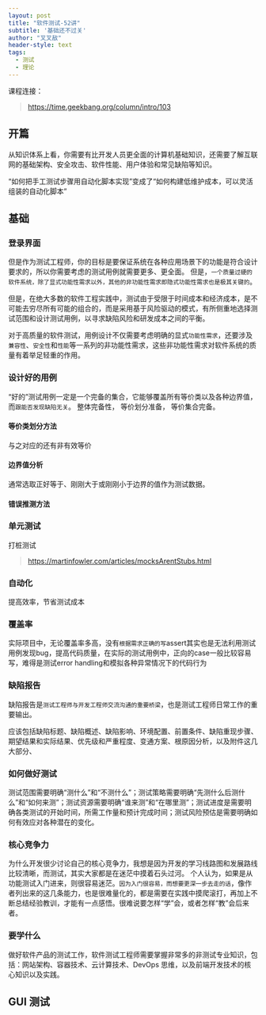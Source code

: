 ```yaml
---
layout: post
title: "软件测试-52讲"
subtitle: '基础还不过关'
author: "叉叉敌"
header-style: text
tags:
  - 测试
  - 理论
---
```

课程连接：
>https://time.geekbang.org/column/intro/103

## 开篇
从知识体系上看，你需要有比开发人员更全面的计算机基础知识，还需要了解互联网的基础架构、安全攻击、软件性能、用户体验和常见缺陷等知识。

“如何把手工测试步骤用自动化脚本实现”变成了“如何构建低维护成本，可以灵活组装的自动化脚本”

## 基础


###  登录界面
但是作为测试工程师，你的目标是要保证系统在各种应用场景下的功能是符合设计要求的，所以你需要考虑的测试用例就需要更多、更全面。
但是，`一个质量过硬的软件系统，除了显式功能性需求以外，其他的非功能性需求即隐式功能性需求也是极其关键的`。

但是，在绝大多数的软件工程实践中，测试由于受限于时间成本和经济成本，是不可能去穷尽所有可能的组合的，而是采用基于风险驱动的模式，有所侧重地选择测试范围和设计测试用例，以寻求缺陷风险和研发成本之间的平衡。

对于高质量的软件测试，用例设计不仅需要考虑明确的显式`功能性需求`，还要涉及`兼容性`、`安全性`和`性能`等一系列的非功能性需求，这些非功能性需求对软件系统的质量有着举足轻重的作用。

### 设计好的用例
“好的”测试用例一定是一个完备的集合，它能够覆盖所有等价类以及各种边界值，而`跟能否发现缺陷无关`。
整体完备性， 等价划分准备， 等价集合完备。

#### 等价类划分方法 
与之对应的还有非有效等价
#### 边界值分析
 通常选取正好等于、刚刚大于或刚刚小于边界的值作为测试数据。
#### 错误推测方法

### 单元测试
打桩测试
>https://martinfowler.com/articles/mocksArentStubs.html

### 自动化

提高效率，节省测试成本

### 覆盖率

实际项目中，无论覆盖率多高，没有`根据需求正确的写`assert其实也是无法利用测试用例发现bug，提高代码质量，在实际的测试用例中，正向的case一般比较容易写，难得是测试error handling和模拟各种异常情况下的代码行为


### 缺陷报告

缺陷报告是`测试工程师与开发工程师交流沟通的重要桥梁`，也是测试工程师日常工作的重要输出。

应该包括缺陷标题、缺陷概述、缺陷影响、环境配置、前置条件、缺陷重现步骤、期望结果和实际结果、优先级和严重程度、变通方案、根原因分析，以及附件这几大部分、

### 如何做好测试

测试范围需要明确“测什么”和“不测什么”；测试策略需要明确“先测什么后测什么”和“如何来测”；测试资源需要明确“谁来测”和“在哪里测”；测试进度是需要明确各类测试的开始时间，所需工作量和预计完成时间；测试风险预估是需要明确如何有效应对各种潜在的变化。

### 核心竞争力

为什么开发很少讨论自己的核心竞争力，我想是因为开发的学习线路图和发展路线比较清晰，而测试，其实大家都是在迷茫中摸着石头过河。
个人认为，如果是从功能测试入门进来，则很容易迷茫。`因为入门很容易，而想要更深一步去走的话`，像作者列出来的这几条能力，也是很难量化的，都是需要在实践中摸爬滚打，再加上不断总结经验教训，才能有一点感悟。很难说要怎样“学”会，或者怎样“教”会后来者。

### 要学什么
做好软件产品的测试工作，软件测试工程师需要掌握非常多的非测试专业知识，包括：网站架构、容器技术、云计算技术、DevOps 思维，以及前端开发技术的核心知识以及实践。







## GUI 测试

